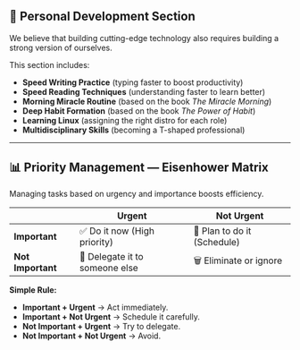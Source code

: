 ## 🧠 Personal Development Section

We believe that building cutting-edge technology also requires building a strong version of ourselves.

This section includes:
- **Speed Writing Practice** (typing faster to boost productivity)
- **Speed Reading Techniques** (understanding faster to learn better)
- **Morning Miracle Routine** (based on the book *The Miracle Morning*)
- **Deep Habit Formation** (based on the book *The Power of Habit*)
- **Learning Linux** (assigning the right distro for each role)
- **Multidisciplinary Skills** (becoming a T-shaped professional)

---

## 📊 Priority Management — Eisenhower Matrix

Managing tasks based on urgency and importance boosts efficiency.

|               | **Urgent**                  | **Not Urgent**              |
|---------------|------------------------------|------------------------------|
| **Important** | ✅ Do it now (High priority)  | 🧠 Plan to do it (Schedule)   |
| **Not Important** | 📨 Delegate it to someone else | 🗑️ Eliminate or ignore         |

**Simple Rule:**
- **Important + Urgent** → Act immediately.
- **Important + Not Urgent** → Schedule it carefully.
- **Not Important + Urgent** → Try to delegate.
- **Not Important + Not Urgent** → Avoid.